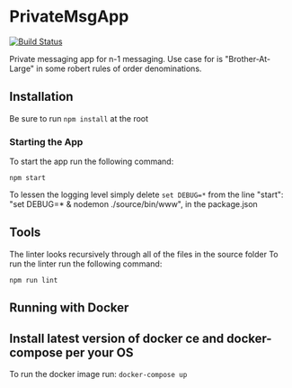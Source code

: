 # PrivateMsgApp
[![Build Status](https://travis-ci.org/larafoundingteam/Lara.svg?branch=dev)](https://travis-ci.org/larafoundingteam/Lara)

Private messaging app for n-1 messaging. Use case for is "Brother-At-Large" in some robert rules of order denominations.

## Installation

Be sure to run ```npm install``` at the root



### Starting the App


To start the app run the following command: 


```
npm start
```
To lessen the logging level simply delete  ```set DEBUG=*``` from the line "start": "set DEBUG=* & nodemon ./source/bin/www", in the package.json


## Tools
The linter looks recursively through all of the files in the source folder
To run the linter run the following command:

```npm run lint```


## Running with Docker
## Install latest version of docker ce and docker-compose per your OS
To run the docker image run:
```docker-compose up```
